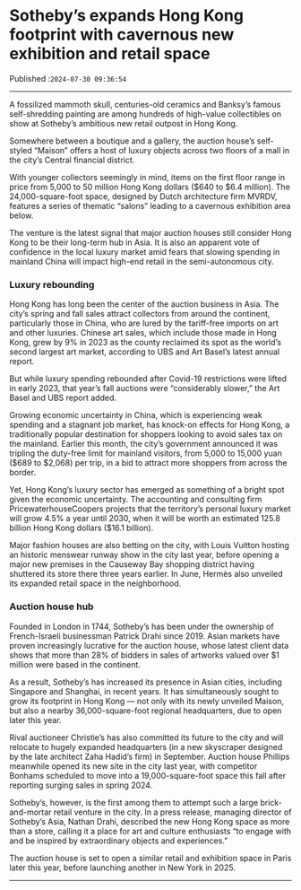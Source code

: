 # Sotheby’s expands Hong Kong footprint with cavernous new exhibition and retail space

Published :`2024-07-30 09:36:54`

---

A fossilized mammoth skull, centuries-old ceramics and Banksy’s famous self-shredding painting are among hundreds of high-value collectibles on show at Sotheby’s ambitious new retail outpost in Hong Kong.

Somewhere between a boutique and a gallery, the auction house’s self-styled “Maison” offers a host of luxury objects across two floors of a mall in the city’s Central financial district.

With younger collectors seemingly in mind, items on the first floor range in price from 5,000 to 50 million Hong Kong dollars ($640 to $6.4 million). The 24,000-square-foot space, designed by Dutch architecture firm MVRDV, features a series of thematic “salons” leading to a cavernous exhibition area below.

The venture is the latest signal that major auction houses still consider Hong Kong to be their long-term hub in Asia. It is also an apparent vote of confidence in the local luxury market amid fears that slowing spending in mainland China will impact high-end retail in the semi-autonomous city.

### Luxury rebounding

Hong Kong has long been the center of the auction business in Asia. The city’s spring and fall sales attract collectors from around the continent, particularly those in China, who are lured by the tariff-free imports on art and other luxuries. Chinese art sales, which include those made in Hong Kong, grew by 9% in 2023 as the county reclaimed its spot as the world’s second largest art market, according to UBS and Art Basel’s latest annual report.

But while luxury spending rebounded after Covid-19 restrictions were lifted in early 2023, that year’s fall auctions were “considerably slower,” the Art Basel and UBS report added.

Growing economic uncertainty in China, which is experiencing weak spending and a stagnant job market, has knock-on effects for Hong Kong, a traditionally popular destination for shoppers looking to avoid sales tax on the mainland. Earlier this month, the city’s government announced it was tripling the duty-free limit for mainland visitors, from 5,000 to 15,000 yuan ($689 to $2,068) per trip, in a bid to attract more shoppers from across the border.

Yet, Hong Kong’s luxury sector has emerged as something of a bright spot given the economic uncertainty. The accounting and consulting firm PricewaterhouseCoopers projects that the territory’s personal luxury market will grow 4.5% a year until 2030, when it will be worth an estimated 125.8 billion Hong Kong dollars ($16.1 billion).

Major fashion houses are also betting on the city, with Louis Vuitton hosting an historic menswear runway show in the city last year, before opening a major new premises in the Causeway Bay shopping district having shuttered its store there three years earlier. In June, Hermès also unveiled its expanded retail space in the neighborhood.

### Auction house hub

Founded in London in 1744, Sotheby’s has been under the ownership of French-Israeli businessman Patrick Drahi since 2019. Asian markets have proven increasingly lucrative for the auction house, whose latest client data shows that more than 28% of bidders in sales of artworks valued over $1 million were based in the continent.

As a result, Sotheby’s has increased its presence in Asian cities, including Singapore and Shanghai, in recent years. It has simultaneously sought to grow its footprint in Hong Kong — not only with its newly unveiled Maison, but also a nearby 36,000-square-foot regional headquarters, due to open later this year.

Rival auctioneer Christie’s has also committed its future to the city and will relocate to hugely expanded headquarters (in a new skyscraper designed by the late architect Zaha Hadid’s firm) in September. Auction house Phillips meanwhile opened its new site in the city last year, with competitor Bonhams scheduled to move into a 19,000-square-foot space this fall after reporting surging sales in spring 2024.

Sotheby’s, however, is the first among them to attempt such a large brick-and-mortar retail venture in the city. In a press release, managing director of Sotheby’s Asia, Nathan Drahi, described the new Hong Kong space as more than a store, calling it a place for art and culture enthusiasts “to engage with and be inspired by extraordinary objects and experiences.”

The auction house is set to open a similar retail and exhibition space in Paris later this year, before launching another in New York in 2025.

---


